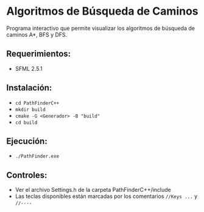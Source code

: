 # **Algoritmos de Búsqueda de Caminos**

Programa interactivo que permite visualizar los algoritmos de búsqueda de caminos A*, BFS y DFS.

## Requerimientos:
- SFML 2.5.1

## Instalación:
- `cd PathFinderC++`
- `mkdir build`
- `cmake -G <Generador> -B "build"`
- `cd build`

## Ejecución:
- `./PathFinder.exe`

## Controles:
- Ver el archivo Settings.h de la carpeta PathFinderC++/include
- Las teclas disponibles están marcadas por los comentarios `//Keys ...` y `//----`